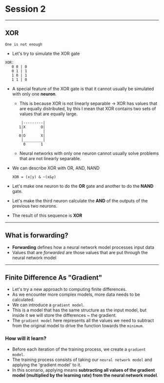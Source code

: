 # Session 2

---

## XOR
```
One is not enough
```

* Let's try to simulate the XOR gate 
```
XOR:
   0 0 | 0
   0 1 | 1
   1 0 | 1
   1 1 | 0
```
* A special feature of the XOR gate is that it cannot usually be simulated with only one **neuron**.
    * This is because XOR is not linearly separable -> XOR has values that are equally distributed, by this I mean that XOR contains two sets of values that are equally large.
    ```
        |---------|
       1|X       O|
        |         |
       0|O       X|
        |_________|
         0       1
    ```
    * Neural networks with only one neuron cannot usually solve problems that are not linearly separable.

* We can describe XOR with OR, AND, NAND
    ```
    XOR = (x|y) & ~(x&y)
    ```
* Let's make one neuron to do the **OR** gate and another to do the **NAND** gate.
* Let's make the third neuron calculate the **AND** of the outputs of the previous two neurons.
* The result of this sequence is **XOR**

--- 

## What is forwarding?
* **Forwarding** defines how a neural network model processes input data
* Values that are *forwarded* are those values that are put through the neural network model

---

## Finite Difference As "Gradient" 
* Let's try a new approach to computing finite differences.
* As we encounter more complex models, more data needs to be calculated.
* We can introduce a `gradient model`.
* This is a model that has the same structure as the input model, but inside it we will store the differences ~ the gradient.
* The `gradient model` here represents all the values we need to subtract from the original model to drive the function towards the `minimum`.

### How will it learn?
* Before each iteration of the training process, we create a `gradient model`.
* The training process consists of taking our `neural network model` and applying the 'gradient model' to it.
* In this scenario, applying means **subtracting all values of the gradient model (multiplied by the learning rate) from the neural network model**.
